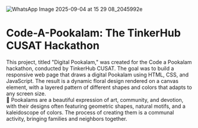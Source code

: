 ![WhatsApp Image 2025-09-04 at 15 29 08_2045992e](https://github.com/user-attachments/assets/e2ea8c32-ee88-415f-9a85-3195ff268321)
<br>


<h1>Code-A-Pookalam: The TinkerHub CUSAT Hackathon </h1>
This project, titled "Digital Pookalam," was created for the Code a Pookalam hackathon, conducted by TinkerHub CUSAT. The goal was to build a responsive web page that draws a digital Pookalam using HTML, CSS, and JavaScript. The result is a dynamic floral design rendered on a canvas element, with a layered pattern of different shapes and colors that adapts to any screen size.
<br>
🌺 Pookalams are a beautiful expression of art, community, and devotion, with their designs often featuring geometric shapes, natural motifs, and a kaleidoscope of colors. The process of creating them is a communal activity, bringing families and neighbors together.
